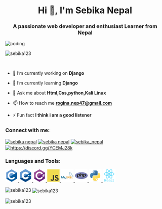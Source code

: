 <h1 align="center">Hi 👋, I'm Sebika Nepal</h1>
<h3 align="center">A passionate web developer and enthusiast Learner from Nepal</h3>
<img aligh="center" width="1400"  alt="coding" src="https://grandparade.co.uk/_userfiles/uploads/Main_Photos/LOGO_v2-02.png?1591626349458"/>

<p align="left"> <img src="https://komarev.com/ghpvc/?username=sebika123&label=Profile%20views&color=0e75b6&style=flat" alt="sebika123" /> </p>

<p align="left"> <a href="https://twitter.com/" target="blank"><img src="https://img.shields.io/twitter/follow/?logo=twitter&style=for-the-badge" alt="" /></a> </p>

- 🔭 I’m currently working on **Django**

- 🌱 I’m currently learning **Django**

- 💬 Ask me about **Html,Css,python,Kali Linux**

- 📫 How to reach me **rogina.nep47@gmail.com**

- ⚡ Fun fact **I think i am a good listener**

<h3 align="left">Connect with me:</h3>
<p align="left">
<a href="https://linkedin.com/in/sebika nepal" target="blank"><img align="center" src="https://raw.githubusercontent.com/rahuldkjain/github-profile-readme-generator/master/src/images/icons/Social/linked-in-alt.svg" alt="sebika nepal" height="30" width="40" /></a>
<a href="https://fb.com/sebika nepal" target="blank"><img align="center" src="https://raw.githubusercontent.com/rahuldkjain/github-profile-readme-generator/master/src/images/icons/Social/facebook.svg" alt="sebika nepal" height="30" width="40" /></a>
<a href="https://instagram.com/sebika_nepal" target="blank"><img align="center" src="https://raw.githubusercontent.com/rahuldkjain/github-profile-readme-generator/master/src/images/icons/Social/instagram.svg" alt="sebika_nepal" height="30" width="40" /></a>
<a href="https://discord.gg/https://discord.gg/YCEMJ28k" target="blank"><img align="center" src="https://raw.githubusercontent.com/rahuldkjain/github-profile-readme-generator/master/src/images/icons/Social/discord.svg" alt="https://discord.gg/YCEMJ28k" height="30" width="40" /></a>
</p>

<h3 align="left">Languages and Tools:</h3>
<p align="left"> <a href="https://www.cprogramming.com/" target="_blank" rel="noreferrer"> <img src="https://raw.githubusercontent.com/devicons/devicon/master/icons/c/c-original.svg" alt="c" width="40" height="40"/> </a> <a href="https://www.w3schools.com/cpp/" target="_blank" rel="noreferrer"> <img src="https://raw.githubusercontent.com/devicons/devicon/master/icons/cplusplus/cplusplus-original.svg" alt="cplusplus" width="40" height="40"/> </a> <a href="https://www.w3schools.com/cs/" target="_blank" rel="noreferrer"> <img src="https://raw.githubusercontent.com/devicons/devicon/master/icons/csharp/csharp-original.svg" alt="csharp" width="40" height="40"/> </a> <a href="https://developer.mozilla.org/en-US/docs/Web/JavaScript" target="_blank" rel="noreferrer"> <img src="https://raw.githubusercontent.com/devicons/devicon/master/icons/javascript/javascript-original.svg" alt="javascript" width="40" height="40"/> </a> <a href="https://www.mysql.com/" target="_blank" rel="noreferrer"> <img src="https://raw.githubusercontent.com/devicons/devicon/master/icons/mysql/mysql-original-wordmark.svg" alt="mysql" width="40" height="40"/> </a> <a href="https://www.php.net" target="_blank" rel="noreferrer"> <img src="https://raw.githubusercontent.com/devicons/devicon/master/icons/php/php-original.svg" alt="php" width="40" height="40"/> </a> <a href="https://www.python.org" target="_blank" rel="noreferrer"> <img src="https://raw.githubusercontent.com/devicons/devicon/master/icons/python/python-original.svg" alt="python" width="40" height="40"/> </a> <a href="https://reactjs.org/" target="_blank" rel="noreferrer"> <img src="https://raw.githubusercontent.com/devicons/devicon/master/icons/react/react-original-wordmark.svg" alt="react" width="40" height="40"/> </a> </p>

<p><img align="left" src="https://github-readme-stats.vercel.app/api/top-langs?username=sebika123&show_icons=true&locale=en&layout=compact" alt="sebika123" /></p>

<p>&nbsp;<img align="center" src="https://github-readme-stats.vercel.app/api?username=sebika123&show_icons=true&locale=en" alt="sebika123" /></p>

<p><img align="center" src="https://github-readme-streak-stats.herokuapp.com/?user=sebika123&" alt="sebika123" /></p>
